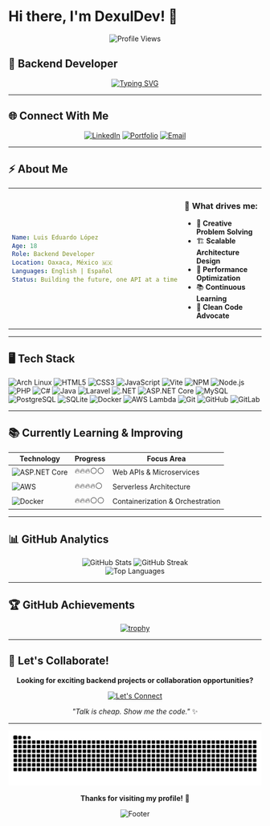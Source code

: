 # Hi there, I'm DexulDev! 👋 

<div align="center">
  
![Profile Views](https://komarev.com/ghpvc/?username=dexuldev&color=383332&style=for-the-badge&label=PROFILE+VIEWS)

</div>

## 🚀 Backend Developer

<div align="center">
  
[![Typing SVG](https://readme-typing-svg.herokuapp.com?font=JetBrains+Mono&weight=600&size=24&duration=3000&pause=1000&color=9c9897&center=true&vCenter=true&width=600&lines=Backend+Developer+%F0%9F%92%BB;Problem+Solver+%F0%9F%A7%A9;Code+Architect+%F0%9F%8F%97%EF%B8%8F;API+Builder+%F0%9F%94%97)](https://git.io/typing-svg)

</div>

---

## 🌐 Connect With Me

<div align="center">

[![LinkedIn](https://img.shields.io/badge/LinkedIn-0A66C2?style=for-the-badge&logo=linkedin&logoColor=white)](https://linkedin.com/in/luis-eduardo-lopez/)
[![Portfolio](https://img.shields.io/badge/Portfolio-383332?style=for-the-badge&logo=firefox&logoColor=white)](https://dexul.me)
[![Email](https://img.shields.io/badge/Email-D14836?style=for-the-badge&logo=gmail&logoColor=white)](mailto:contact@dexul.me)

</div>

---

## ⚡ About Me

<table align=center>
<tr>
<td width="50%">

```yaml
Name: Luis Eduardo López
Age: 18
Role: Backend Developer
Location: Oaxaca, México 🇲🇽
Languages: English | Español
Status: Building the future, one API at a time
```

</td>
<td width="50%">

### 🎯 What drives me:
- 🧠 **Creative Problem Solving**
- 🏗️ **Scalable Architecture Design**
- 🚀 **Performance Optimization**
- 📚 **Continuous Learning**
- 🌟 **Clean Code Advocate**

</td>
</tr>
</table>

---

## 🖥️ Tech Stack

<p>
  <img src="https://img.shields.io/badge/Arch_Linux-1793D1?style=for-the-badge&logo=arch-linux&logoColor=white" alt="Arch Linux" />
  <img src="https://img.shields.io/badge/HTML5-E34F26?style=for-the-badge&logo=html5&logoColor=white" alt="HTML5" />
  <img src="https://img.shields.io/badge/CSS3-1572B6?style=for-the-badge&logo=css3&logoColor=white" alt="CSS3" />
  <img src="https://img.shields.io/badge/JavaScript-2E2E2E?style=for-the-badge&logo=javascript&logoColor=F7DF1E" alt="JavaScript" />
  <img src="https://img.shields.io/badge/Vite-646CFF?style=for-the-badge&logo=vite&logoColor=white" alt="Vite" />
  <img src="https://img.shields.io/badge/NPM-CB3837?style=for-the-badge&logo=npm&logoColor=white" alt="NPM" />
  <img src="https://img.shields.io/badge/Node.js-339933?style=for-the-badge&logo=nodedotjs&logoColor=white" alt="Node.js" />
  <img src="https://img.shields.io/badge/PHP-777BB4?style=for-the-badge&logo=php&logoColor=white" alt="PHP" />
  <img src="https://img.shields.io/badge/C%23-239120?style=for-the-badge&logo=c-sharp&logoColor=white" alt="C#" />
  <img src="https://img.shields.io/badge/Java-ED8B00?style=for-the-badge&logo=openjdk&logoColor=white" alt="Java" />
  <img src="https://img.shields.io/badge/Laravel-FF2D20?style=for-the-badge&logo=laravel&logoColor=white" alt="Laravel" />
  <img src="https://img.shields.io/badge/.NET-5C2D91?style=for-the-badge&logo=.net&logoColor=white" alt=".NET" />
  <img src="https://img.shields.io/badge/ASP.NET_Core-5C2D91?style=for-the-badge&logo=.net&logoColor=white" alt="ASP.NET Core" />
  <img src="https://img.shields.io/badge/MySQL-005C84?style=for-the-badge&logo=mysql&logoColor=white" alt="MySQL" />
  <img src="https://img.shields.io/badge/PostgreSQL-316192?style=for-the-badge&logo=postgresql&logoColor=white" alt="PostgreSQL" />
  <img src="https://img.shields.io/badge/SQLite-003B57?style=for-the-badge&logo=sqlite&logoColor=white" alt="SQLite" />
  <img src="https://img.shields.io/badge/Docker-2496ED?style=for-the-badge&logo=docker&logoColor=white" alt="Docker" />
  <img src="https://img.shields.io/badge/AWS_Lambda-FF9900?style=for-the-badge&logo=awslambda&logoColor=white" alt="AWS Lambda" />
  <img src="https://img.shields.io/badge/Git-F05032?style=for-the-badge&logo=git&logoColor=white" alt="Git" />
  <img src="https://img.shields.io/badge/GitHub-181717?style=for-the-badge&logo=github&logoColor=white" alt="GitHub" />
  <img src="https://img.shields.io/badge/GitLab-FC6D26?style=for-the-badge&logo=gitlab&logoColor=white" alt="GitLab" />
</p>


---

## 📚 Currently Learning & Improving

<div align="center">

| Technology | Progress | Focus Area |
|------------|----------|------------|
| ![ASP.NET Core](https://img.shields.io/badge/ASP.NET_Core-5C2D91?style=for-the-badge&logo=.net&logoColor=white) | 🔥🔥🔥⚪⚪ | Web APIs & Microservices |
| ![AWS](https://img.shields.io/badge/AWS_Lambda-FF9900?style=for-the-badge&logo=awslambda&logoColor=white) | 🔥🔥🔥🔥⚪ | Serverless Architecture |
| ![Docker](https://img.shields.io/badge/Docker-2496ED?style=for-the-badge&logo=docker&logoColor=white) | 🔥🔥🔥⚪⚪ | Containerization & Orchestration |

</div>

---

## 📊 GitHub Analytics

<div align="center">

  <!-- GitHub Stats -->
  <img width="40%" src="https://github-readme-stats.vercel.app/api?username=dexuldev&show_icons=true&theme=radical&hide_border=true&bg_color=383332&title_color=060606&icon_color=9c9897&text_color=FFFFFF&count_private=true" alt="GitHub Stats" />

  <!-- GitHub Streak -->
  <img width="42%" src="https://github-readme-streak-stats.herokuapp.com/?user=dexuldev&theme=radical&hide_border=true&background=383332&stroke=9C9897&ring=9C9897&fire=9C9897&currStreakLabel=FFFFFF&sideLabels=FFFFFF&dates=FFFFFF&sideNums=FFFFFF" alt="GitHub Streak" />


</div>

<div align="center">

  <!-- Top Languages -->
  <img width="40%" src="https://github-readme-stats.vercel.app/api/top-langs/?username=dexuldev&layout=compact&theme=radical&hide_border=true&bg_color=383332&title_color=060606&text_color=FFFFFF&langs_count=8" alt="Top Languages" />

</div>

---

## 🏆 GitHub Achievements

<div align="center">
  
[![trophy](https://github-profile-trophy.vercel.app/?username=dexuldev&theme=darkhub&bg=666666)](https://github.com/ryo-ma/github-profile-trophy)

</div>

---

## 🤝 Let's Collaborate!

<div align="center">

**Looking for exciting backend projects or collaboration opportunities?**

[![Let's Connect](https://img.shields.io/badge/Let's_Connect-2a2625?style=for-the-badge&logo=handshake&logoColor=white)](https://dexul.me)

*"Talk is cheap. Show me the code."* ✨

</div>

---

<div align="center">

![Snake animation](https://github.com/dexuldev/dexuldev/blob/output/github-contribution-grid-snake-dark.svg?palette=github-dark)

**Thanks for visiting my profile!** 🙏

![Footer](https://capsule-render.vercel.app/api?type=waving&color=2a2625&height=120&section=footer)

</div>
